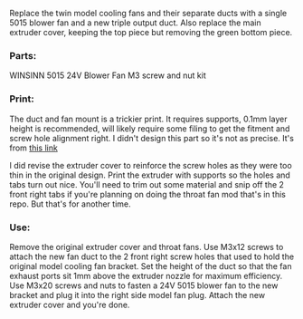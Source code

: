 Replace the twin model cooling fans and their separate ducts with a single 5015 blower fan and a new triple output duct.
Also replace the main extruder cover, keeping the top piece but removing the green bottom piece.


### Parts:

WINSINN 5015 24V Blower Fan
M3 screw and nut kit


### Print:

The duct and fan mount is a trickier print. It requires supports, 0.1mm layer height is recommended, will likely require some filing to get the fitment and screw hole alignment right.
I didn't design this part so it's not as precise. It's from [this link](https://www.printables.com/model/357945-ankermake-m5-5015-fan-duct-and-extruder-case)

I did revise the extruder cover to reinforce the screw holes as they were too thin in the original design.
Print the extruder with supports so the holes and tabs turn out nice.
You'll need to trim out some material and snip off the 2 front right tabs if you're planning on doing the throat fan mod that's in this repo.
But that's for another time.


### Use:

Remove the original extruder cover and throat fans.
Use M3x12 screws to attach the new fan duct to the 2 front right screw holes that used to hold the original model cooling fan bracket.
Set the height of the duct so that the fan exhaust ports sit 1mm above the extruder nozzle for maximum efficiency.
Use M3x20 screws and nuts to fasten a 24V 5015 blower fan to the new bracket and plug it into the right side model fan plug.
Attach the new extruder cover and you're done.
